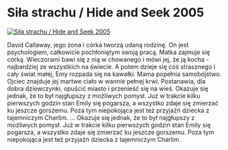 Siła strachu / Hide and Seek 2005 
=============
[![Siła strachu / Hide and Seek 2005 ](http://vidos.pl/images/player.gif)](http://vidos.pl/sila-strachu-hide-and-seek-2005)

 David Callaway, jego żona i córka tworzą udaną rodzinę. On jest psychologiem, całkowicie pochłoniętym swoją pracą. Matka zajmuje się córką. Wieczorami bawi się z nią w chowanego i mówi jej, że ją kocha - najbardziej ze wszystkich na świecie. A potem dzieje się coś strasznego i cały świat małej, Emy rozpada się na kawałki. Mama popełnia samobójstwo. Ojciec znajduje jej martwe ciało w wannie pełnej krwi. Postanawia, dla dobra dziewczynki, opuścić miasto i przenieść się na wieś. Okazuje się jednak, że to był najgłupszy z możliwych pomysł. Już w trakcie kilku pierwszych godzin stan Emily się pogarsza, a wszystko zdaje się zmierzać ku jeszcze gorszemu. Poza tym niepokojąca jest też przyjaźń dziecka z tajemniczym Charlim.  ... Okazuje się jednak, że to był najgłupszy z możliwych pomysł. Już w trakcie kilku pierwszych godzin stan Emily się pogarsza, a wszystko zdaje się zmierzać ku jeszcze gorszemu. Poza tym niepokojąca jest też przyjaźń dziecka z tajemniczym Charlim.

